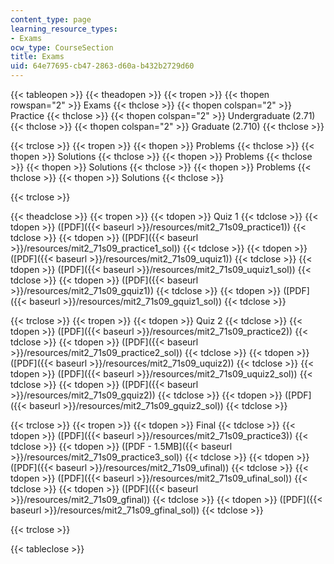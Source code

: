 ```yaml
---
content_type: page
learning_resource_types:
- Exams
ocw_type: CourseSection
title: Exams
uid: 64e77695-cb47-2863-d60a-b432b2729d60
---
```


{{< tableopen >}}
{{< theadopen >}}
{{< tropen >}}
{{< thopen rowspan="2" >}}
Exams
{{< thclose >}}
{{< thopen colspan="2" >}}
Practice
{{< thclose >}}
{{< thopen colspan="2" >}}
Undergraduate (2.71)
{{< thclose >}}
{{< thopen colspan="2" >}}
Graduate (2.710)
{{< thclose >}}

{{< trclose >}}
{{< tropen >}}
{{< thopen >}}
Problems
{{< thclose >}}
{{< thopen >}}
Solutions
{{< thclose >}}
{{< thopen >}}
Problems
{{< thclose >}}
{{< thopen >}}
Solutions
{{< thclose >}}
{{< thopen >}}
Problems
{{< thclose >}}
{{< thopen >}}
Solutions
{{< thclose >}}

{{< trclose >}}

{{< theadclose >}}
{{< tropen >}}
{{< tdopen >}}
Quiz 1
{{< tdclose >}}
{{< tdopen >}}
([PDF]({{< baseurl >}}/resources/mit2_71s09_practice1))
{{< tdclose >}}
{{< tdopen >}}
([PDF]({{< baseurl >}}/resources/mit2_71s09_practice1_sol))
{{< tdclose >}}
{{< tdopen >}}
([PDF]({{< baseurl >}}/resources/mit2_71s09_uquiz1))
{{< tdclose >}}
{{< tdopen >}}
([PDF]({{< baseurl >}}/resources/mit2_71s09_uquiz1_sol))
{{< tdclose >}}
{{< tdopen >}}
([PDF]({{< baseurl >}}/resources/mit2_71s09_gquiz1))
{{< tdclose >}}
{{< tdopen >}}
([PDF]({{< baseurl >}}/resources/mit2_71s09_gquiz1_sol))
{{< tdclose >}}

{{< trclose >}}
{{< tropen >}}
{{< tdopen >}}
Quiz 2
{{< tdclose >}}
{{< tdopen >}}
([PDF]({{< baseurl >}}/resources/mit2_71s09_practice2))
{{< tdclose >}}
{{< tdopen >}}
([PDF]({{< baseurl >}}/resources/mit2_71s09_practice2_sol))
{{< tdclose >}}
{{< tdopen >}}
([PDF]({{< baseurl >}}/resources/mit2_71s09_uquiz2))
{{< tdclose >}}
{{< tdopen >}}
([PDF]({{< baseurl >}}/resources/mit2_71s09_uquiz2_sol))
{{< tdclose >}}
{{< tdopen >}}
([PDF]({{< baseurl >}}/resources/mit2_71s09_gquiz2))
{{< tdclose >}}
{{< tdopen >}}
([PDF]({{< baseurl >}}/resources/mit2_71s09_gquiz2_sol))
{{< tdclose >}}

{{< trclose >}}
{{< tropen >}}
{{< tdopen >}}
Final
{{< tdclose >}}
{{< tdopen >}}
([PDF]({{< baseurl >}}/resources/mit2_71s09_practice3))
{{< tdclose >}}
{{< tdopen >}}
([PDF - 1.5MB]({{< baseurl >}}/resources/mit2_71s09_practice3_sol))
{{< tdclose >}}
{{< tdopen >}}
([PDF]({{< baseurl >}}/resources/mit2_71s09_ufinal))
{{< tdclose >}}
{{< tdopen >}}
([PDF]({{< baseurl >}}/resources/mit2_71s09_ufinal_sol))
{{< tdclose >}}
{{< tdopen >}}
([PDF]({{< baseurl >}}/resources/mit2_71s09_gfinal))
{{< tdclose >}}
{{< tdopen >}}
([PDF]({{< baseurl >}}/resources/mit2_71s09_gfinal_sol))
{{< tdclose >}}

{{< trclose >}}

{{< tableclose >}}